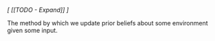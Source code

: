 *[ [[TODO - Expand]] ]*

The method by which we update prior beliefs about some environment given some input. 
